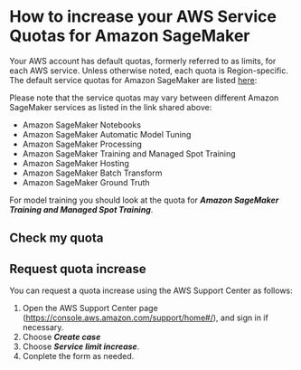 # How to increase your AWS Service Quotas for Amazon SageMaker

Your AWS account has default quotas, formerly referred to as limits, for each AWS service. 
Unless otherwise noted, each quota is Region-specific. 
The default service quotas for Amazon SageMaker are listed [here](https://docs.aws.amazon.com/general/latest/gr/sagemaker.html#limits_sagemaker):

Please note that the service quotas may vary between different Amazon SageMaker services as listed in the link shared above:

- Amazon SageMaker Notebooks
- Amazon SageMaker Automatic Model Tuning
- Amazon SageMaker Processing
- Amazon SageMaker Training and Managed Spot Training
- Amazon SageMaker Hosting
- Amazon SageMaker Batch Transform
- Amazon SageMaker Ground Truth

For model training you should look at the quota for ***Amazon SageMaker Training and Managed Spot Training***. 

## Check my quota


## Request quota increase

You can request a quota increase using the AWS Support Center as follows:

1. Open the AWS Support Center page (https://console.aws.amazon.com/support/home#/), and sign in if necessary.
2. Choose ***Create case***
3. Choose ***Service limit increase***.
4. Conplete the form as needed. 
